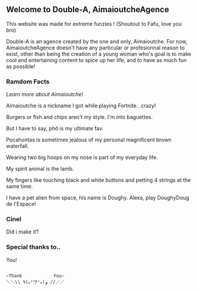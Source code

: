 ## **Welcome to Double-A, AimaioutcheAgence**


This website was made for extreme funzies ! (Shoutout to Fafu, love you bro)

Double-A is an agence created by the one and only, Aimaioutche. For now, AimaioutcheAgence doesn't have any particular or profesionnal 
reason to exist, other than being the creation of a young woman who's goal is to make cool and entertaining content to spice up her 
life, and to have as much fun as possible!

### Ramdom Facts


_Learn more about Aimaioutche!_


 Aimaioutche is a nickname I got while playing Fortnite.. crazy!
 
 Burgers or fish and chips aren't my style. I'm into baguettes.
 
 But I have to say, phở is my ultimate fav.
 
 Pocahontas is sometimes jealous of my personal magnificent brown waterfall.
 
 Wearing two big hoops on my nose is part of my everyday life.
 
 My spirit animal is the lamb.
 
 My fingers like touching black and white buttons and petting 4 strings at the same time.
 
 I have a pet alien from space, his name is Doughy. Alexa, play DoughyDoug de l'Espace!
 
 
 ### Cinel
 
 Did i make it?


 ### Special thanks to..

You!

```Thank You for reading!

~Thank            You~
＼＼\\ ٩(๑❛ワ❛๑)و //／／
```

